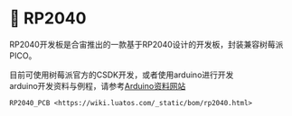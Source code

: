 # 📡 RP2040

RP2040开发板是合宙推出的一款基于RP2040设计的开发板，封装兼容树莓派PICO。

目前可使用树莓派官方的CSDK开发，或者使用arduino进行开发  
arduino开发资料与例程，请参考[Arduino资料网站](https://arduino.luatos.com/)

```{toctree}
RP2040_PCB <https://wiki.luatos.com/_static/bom/rp2040.html>
```
